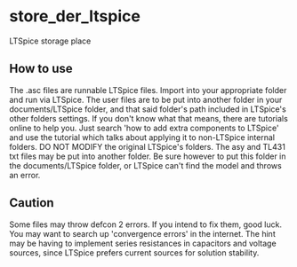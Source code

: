 # store_der_ltspice
LTSpice storage place

## How to use
The .asc files are runnable LTSpice files. Import into your appropriate folder and run via LTSpice. 
The user files are to be put into another folder in your documents/LTSpice folder, and that said folder's path included in LTSpice's other folders settings. If you don't know what that means, there are tutorials online to help you. Just search 'how to add extra components to LTSpice' and use the tutorial which talks about applying it to non-LTSpice internal folders. DO NOT MODIFY the original LTSpice's folders. 
The asy and TL431 txt files may be put into another folder. Be sure however to put this folder in the documents/LTSpice folder, or LTSpice can't find the model and throws an error. 

## Caution
Some files may throw defcon 2 errors. If you intend to fix them, good luck. You may want to search up 'convergence errors' in the internet. The hint may be having to implement series resistances in capacitors and voltage sources, since LTSpice prefers current sources for solution stability. 
